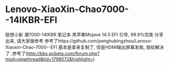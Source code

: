 # Lenovo-XiaoXin-Chao7000--14IKBR-EFI
联想小新 潮7000-14IKBR 笔记本  黑苹果Mojave 14.5 EFI 引导,  99.9%完美  分享出来, 请大家做参考
参考了https://github.com/penghubingzhou/Lenovo-Xiaoxin-Chao-7000--EFI
基本是拿来复制了, 但是HDMI输出屏幕发紫,  我给解决了 ,参考了(http://bbs.pcbeta.com/forum.php?mod=viewthread&tid=1798572&highlight=)
